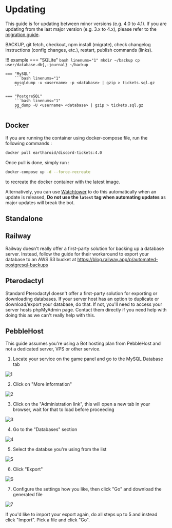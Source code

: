 # Updating

This guide is for updating between minor versions (e.g. 4.0 to 4.1).
If you are updating from the last major version (e.g. 3.x to 4.x), please refer to the [migration guide](https://blog.discordtickets.app/version-4-0/).

BACKUP, git fetch, checkout, npm install (migrate), check changelog instructions (config changes, etc.), restart, publish commands (links).

!!! example
	=== "SQLite"
		```bash linenums="1"
		mkdir ~/backup
		cp user/database.db{,-journal} ~/backup
		```

	=== "MySQL"
		```bash linenums="1"
		mysqldump -u <username> -p <database> | gzip > tickets.sql.gz
		```

	=== "PostgreSQL"
		```bash linenums="1"
		pg_dump -U <username> <database> | gzip > tickets.sql.gz
		```

## Docker

If you are running the container using docker-compose file, run the following commands : 
```bash
docker pull eartharoid/discord-tickets:4.0
```
Once pull is done, simply run : 

```bash
docker-compose up -d --force-recreate
```
to recreate the docker container with the latest image.

Alternatively, you can use [Watchtower](https://containrrr.dev/watchtower/) to do this automatically when an update is released, **Do not use the `latest` tag when automating updates** as major updates will break the bot.

## Standalone

## Railway

Railway doesn't really offer a first-party solution for backing up a database server. Instead, follow the guide for their workaround to export your database to an AWS S3 bucket at https://blog.railway.app/p/automated-postgresql-backups

## Pterodactyl

Standard Pterodactyl doesn't offer a first-party solution for exporting or downloading databases. If your server host has an option to duplicate or download/export your database, do that. If not, you'll need to access your server hosts phpMyAdmin page. Contact them directly if you need help with doing this as we can't really help with this.

## PebbleHost

This guide assumes you're using a Bot hosting plan from PebbleHost and not a dedicated server, VPS or other service.

1) Locate your service on the game panel and go to the MySQL Database tab

![1](https://github.com/discord-tickets/docs/assets/86845749/a7670b6c-229d-46b2-9bae-5cde1a74127d)

2) Click on "More information"

![2](https://github.com/discord-tickets/docs/assets/86845749/dcf5279e-5304-4057-8d29-d8ea9beb7018)

3) Click on the "Administration link", this will open a new tab in your browser, wait for that to load before proceeding

![3](https://github.com/discord-tickets/docs/assets/86845749/a6cf7000-cff8-478a-a2e9-66f8d0f53f1c)

4) Go to the "Databases" section

![4](https://github.com/discord-tickets/docs/assets/86845749/264cc0fa-a488-4b58-a664-26647921898e)

5) Select the databse you're using from the list

![5](https://github.com/discord-tickets/docs/assets/86845749/88315de1-e3cc-43d7-95dc-54df945852b2)

6) Click "Export"

![6](https://github.com/discord-tickets/docs/assets/86845749/1f936325-ad76-44f6-bd12-6db603da4bff)

7) Configure the settings how you like, then click "Go" and download the generated file

![7](https://github.com/discord-tickets/docs/assets/86845749/afd325fb-6f09-4de6-bb6d-67062ff8456e)

If you'd like to import your export again, do all steps up to 5 and instead click "Import". Pick a file and click "Go".
